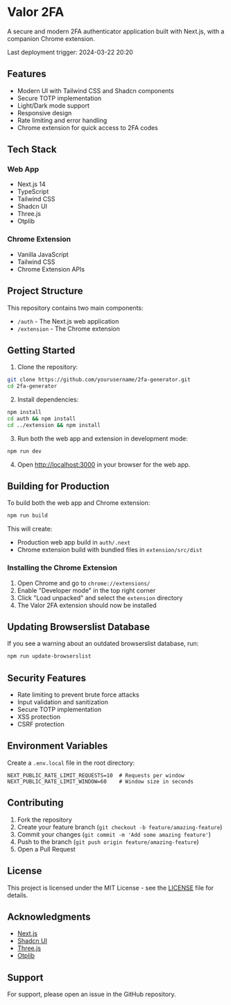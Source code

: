 # Valor 2FA

A secure and modern 2FA authenticator application built with Next.js, with a companion Chrome extension.

Last deployment trigger: 2024-03-22 20:20

## Features

- Modern UI with Tailwind CSS and Shadcn components
- Secure TOTP implementation
- Light/Dark mode support
- Responsive design
- Rate limiting and error handling
- Chrome extension for quick access to 2FA codes

## Tech Stack

### Web App
- Next.js 14
- TypeScript
- Tailwind CSS
- Shadcn UI
- Three.js
- Otplib

### Chrome Extension
- Vanilla JavaScript
- Tailwind CSS
- Chrome Extension APIs

## Project Structure

This repository contains two main components:
- `/auth` - The Next.js web application
- `/extension` - The Chrome extension

## Getting Started

1. Clone the repository:
```bash
git clone https://github.com/yourusername/2fa-generator.git
cd 2fa-generator
```

2. Install dependencies:
```bash
npm install
cd auth && npm install
cd ../extension && npm install
```

3. Run both the web app and extension in development mode:
```bash
npm run dev
```

4. Open [http://localhost:3000](http://localhost:3000) in your browser for the web app.

## Building for Production

To build both the web app and Chrome extension:

```bash
npm run build
```

This will create:
- Production web app build in `auth/.next`
- Chrome extension build with bundled files in `extension/src/dist`

### Installing the Chrome Extension

1. Open Chrome and go to `chrome://extensions/`
2. Enable "Developer mode" in the top right corner
3. Click "Load unpacked" and select the `extension` directory
4. The Valor 2FA extension should now be installed

## Updating Browserslist Database

If you see a warning about an outdated browserslist database, run:

```bash
npm run update-browserslist
```

## Security Features

- Rate limiting to prevent brute force attacks
- Input validation and sanitization
- Secure TOTP implementation
- XSS protection
- CSRF protection

## Environment Variables

Create a `.env.local` file in the root directory:

```env
NEXT_PUBLIC_RATE_LIMIT_REQUESTS=10  # Requests per window
NEXT_PUBLIC_RATE_LIMIT_WINDOW=60    # Window size in seconds
```

## Contributing

1. Fork the repository
2. Create your feature branch (`git checkout -b feature/amazing-feature`)
3. Commit your changes (`git commit -m 'Add some amazing feature'`)
4. Push to the branch (`git push origin feature/amazing-feature`)
5. Open a Pull Request

## License

This project is licensed under the MIT License - see the [LICENSE](LICENSE) file for details.

## Acknowledgments

- [Next.js](https://nextjs.org/)
- [Shadcn UI](https://ui.shadcn.com/)
- [Three.js](https://threejs.org/)
- [Otplib](https://github.com/yeojz/otplib)

## Support

For support, please open an issue in the GitHub repository. 